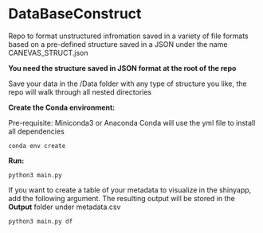 # DataBaseConstruct

Repo to format unstructured infromation saved in a variety of file formats based on a pre-defined structure saved in a JSON under the name CANEVAS_STRUCT.json

**You need the structure saved in JSON format at the root of the repo**

Save your data in the /Data folder with any type of structure you like, the repo will walk through all nested directories

**Create the Conda environment:**

Pre-requisite: Miniconda3 or Anaconda
Conda will use the yml file to install all dependencies
```
conda env create
```

**Run:**

```
python3 main.py
```

If you want to create a table of your metadata to visualize in the shinyapp, add the following argument. The resulting output will be stored in the **Output** folder under metadata.csv

```
python3 main.py df
```
